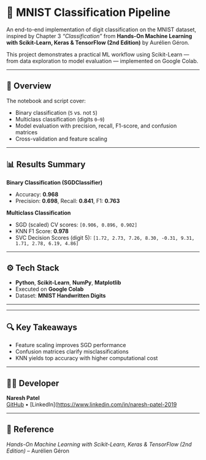 # 🧠 MNIST Classification Pipeline

An end-to-end implementation of digit classification on the MNIST dataset, inspired by Chapter 3 *“Classification”* from **Hands-On Machine Learning with Scikit-Learn, Keras & TensorFlow (2nd Edition)** by Aurélien Géron.

This project demonstrates a practical ML workflow using Scikit-Learn — from data exploration to model evaluation — implemented on Google Colab.

---

## 🚀 Overview

The notebook and script cover:
- Binary classification (`5` vs. not `5`)  
- Multiclass classification (digits `0–9`)  
- Model evaluation with precision, recall, F1-score, and confusion matrices  
- Cross-validation and feature scaling

---

## 📊 Results Summary

**Binary Classification (SGDClassifier)**  
- Accuracy: **0.968**  
- Precision: **0.698**, Recall: **0.841**, F1: **0.763**

**Multiclass Classification**
- SGD (scaled) CV scores: `[0.906, 0.896, 0.902]`  
- KNN F1 Score: **0.978**  
- SVC Decision Scores (digit 5): `[1.72, 2.73, 7.26, 8.30, -0.31, 9.31, 1.71, 2.78, 6.19, 4.86]`

---

## ⚙️ Tech Stack
- **Python**, **Scikit-Learn**, **NumPy**, **Matplotlib**  
- Executed on **Google Colab**  
- Dataset: **MNIST Handwritten Digits**

---


---

## 🔍 Key Takeaways
- Feature scaling improves SGD performance  
- Confusion matrices clarify misclassifications  
- KNN yields top accuracy with higher computational cost  

---

## 👨‍💻 Developer
**Naresh Patel**  
[GitHub](https://github.com/nareshpatel1015) • [LinkedIn](https://www.linkedin.com/in/naresh-patel-2019

---

## 📘 Reference
*Hands-On Machine Learning with Scikit-Learn, Keras & TensorFlow (2nd Edition)* – Aurélien Géron

